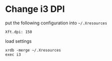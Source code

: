 # Change i3 DPI

put the following configuration into `~/.Xresources`  
```
Xft.dpi: 150
```

load settings  
```
xrdb -merge ~/.Xresources
exec i3
```
